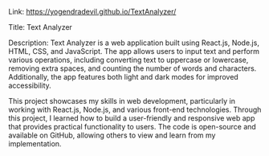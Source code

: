 Link: https://yogendradevil.github.io/TextAnalyzer/

Title: Text Analyzer

Description: Text Analyzer is a web application built using React.js, Node.js, HTML, CSS, and JavaScript. The app allows users to input text and perform various operations, including converting text to uppercase or lowercase, removing extra spaces, and counting the number of words and characters. Additionally, the app features both light and dark modes for improved accessibility.

This project showcases my skills in web development, particularly in working with React.js, Node.js, and various front-end technologies. Through this project, I learned how to build a user-friendly and responsive web app that provides practical functionality to users. The code is open-source and available on GitHub, allowing others to view and learn from my implementation.
